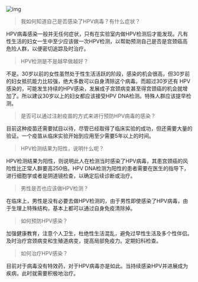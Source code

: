 ![img](./markdowns/images/faq.jpg)

> 我如何知道自己是否感染了HPV病毒？有什么症状？

HPV病毒感染一般并无任何症状，只有在实验室内做HPV检测后才能发现。凡有性生活的妇女一生中至少应该做一次HPV检测，以帮助预测自己是否是宫颈癌高危险人群，以便密切追踪及时治疗。

> HPV检测是不是越早做越好？

不是。30岁以前的女性虽然处于性生活活跃的阶段，感染的机会很高，但30岁前的妇女抵抗能力比较强，绝大多数可以自身清除这个病毒。而超过30岁还有 HPV感染的，可能发生持续的HPV感染，发展成子宫颈病变甚至得宫颈癌的机会就增加了。所以建议30岁以上的妇女都应该接受HPV DNA检测。特殊人群应该提早检测。

> 是否可以通过注射疫苗的方式来进行预防HPV病毒的感染？

目前这种疫苗还需要拭目以待，尽管已经取得了临床实验的成功，但还需要大量的验证。一个疫苗从临床实验开始到应用至少需要5年以上的时间。

> HPV检测结果为阳性，说明什么呢？

HPV检测结果为阳性，则说明此人在检测当时感染了HPV病毒，其患宫颈癌的风险性比正常人群要高250倍。HPV DNA检测为阳性的患者需要在医生的指导下，进行细胞学或者是阴道镜检查，以确定后续诊断或治疗。

> 男性是否也应该做HPV检测？

在临床上，男性是没有必要去做HPV检测的，由于男性即使感染了HPV病毒，由于生理上特殊结构，基本上都可以通过自身免疫清除掉。

> 如何预防HPV感染？

加强健康教育，注意个人卫生，杜绝性生活混乱，避免过早性生活及多个性伴侣。及时治疗宫颈病变和生殖道病变，提高局部免疫力。定期妇科检查。

> 如何治疗HPV感染？

目前对于病毒没有特效药，对于HPV病毒亦是如此。当持续感染HPV并进展成为疾病，此时就需要积极地治疗。